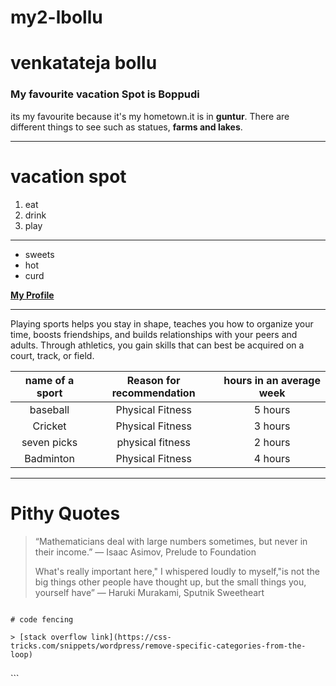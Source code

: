 # my2-lbollu

# venkatateja bollu
### My favourite vacation Spot is Boppudi 

its my favourite because it's my hometown.it is in **guntur**. There are different things to see such as statues, **farms and lakes**.
***
# vacation spot
1. eat
1. drink
1. play

***
* sweets
* hot
* curd

**[My Profile](MyStats.md)**

***

Playing sports helps you stay in shape, teaches you how to organize your time, boosts friendships, and builds relationships with your peers and adults. Through athletics, you gain skills that can best be acquired on a court, track, or field.

| name of a sport| Reason for recommendation | hours in an average week |
| :---: | :---: | :---: |
| baseball | Physical Fitness | 5 hours |
| Cricket | Physical Fitness | 3 hours |
| seven picks | physical fitness | 2 hours |
| Badminton | Physical Fitness | 4 hours |


***

# Pithy Quotes

> “Mathematicians deal with large numbers sometimes, but never in their income.”
― Isaac Asimov, Prelude to Foundation
>
>What's really important here," I whispered loudly to myself,"is not the big things other people have thought up, but the small things you, yourself have”
― Haruki Murakami, Sputnik Sweetheart


```

# code fencing

> [stack overflow link](https://css-tricks.com/snippets/wordpress/remove-specific-categories-from-the-loop)

```
<?php query_posts('cat=-3'); ?>

<?php if (have_posts()) : ?>
<?php while (have_posts()) : the_post(); ?>
  <h3></h3>	
  <p><?php the_time('F jS, Y') ?></p>
  <?php the_content(); ?>
<?php endwhile; ?>
```

